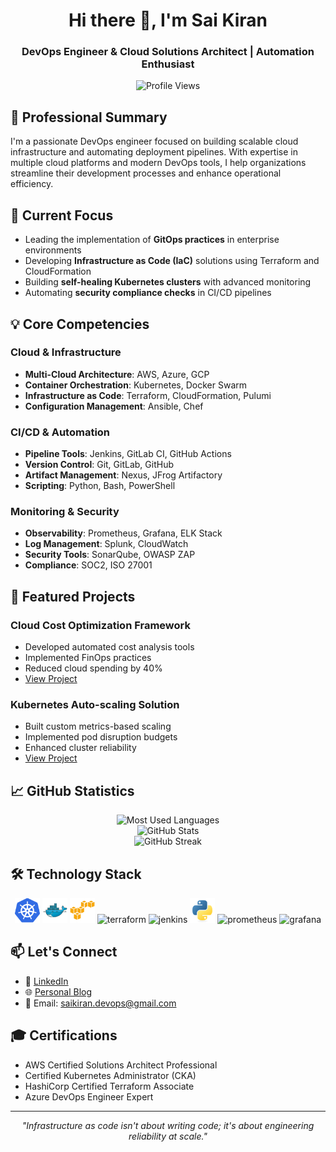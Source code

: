 <h1 align="center">Hi there 👋, I'm Sai Kiran</h1>
<h3 align="center">DevOps Engineer & Cloud Solutions Architect | Automation Enthusiast</h3>

<div align="center">
  <img src="https://komarev.com/ghpvc/?username=saikirandevops&label=Profile%20views&color=2ea44f&style=flat" alt="Profile Views" />
</div>

## 🎯 Professional Summary
I'm a passionate DevOps engineer focused on building scalable cloud infrastructure and automating deployment pipelines. With expertise in multiple cloud platforms and modern DevOps tools, I help organizations streamline their development processes and enhance operational efficiency.

## 🔭 Current Focus
- Leading the implementation of **GitOps practices** in enterprise environments
- Developing **Infrastructure as Code (IaC)** solutions using Terraform and CloudFormation
- Building **self-healing Kubernetes clusters** with advanced monitoring
- Automating **security compliance checks** in CI/CD pipelines

## 💡 Core Competencies

### Cloud & Infrastructure
- **Multi-Cloud Architecture**: AWS, Azure, GCP
- **Container Orchestration**: Kubernetes, Docker Swarm
- **Infrastructure as Code**: Terraform, CloudFormation, Pulumi
- **Configuration Management**: Ansible, Chef

### CI/CD & Automation
- **Pipeline Tools**: Jenkins, GitLab CI, GitHub Actions
- **Version Control**: Git, GitLab, GitHub
- **Artifact Management**: Nexus, JFrog Artifactory
- **Scripting**: Python, Bash, PowerShell

### Monitoring & Security
- **Observability**: Prometheus, Grafana, ELK Stack
- **Log Management**: Splunk, CloudWatch
- **Security Tools**: SonarQube, OWASP ZAP
- **Compliance**: SOC2, ISO 27001

## 🚀 Featured Projects

### Cloud Cost Optimization Framework
- Developed automated cost analysis tools
- Implemented FinOps practices
- Reduced cloud spending by 40%
- [View Project](https://github.com/username/cost-optimization)

### Kubernetes Auto-scaling Solution
- Built custom metrics-based scaling
- Implemented pod disruption budgets
- Enhanced cluster reliability
- [View Project](https://github.com/username/k8s-autoscaling)

## 📈 GitHub Statistics

<div align="center">
  <img src="https://github-readme-stats.vercel.app/api/top-langs?username=saikirandevops&show_icons=true&locale=en&layout=compact&theme=github_dark" alt="Most Used Languages" />
</div>

<div align="center">
  <img src="https://github-readme-stats.vercel.app/api?username=saikirandevops&show_icons=true&locale=en&theme=github_dark&include_all_commits=true" alt="GitHub Stats" />
</div>

<div align="center">
  <img src="https://github-readme-streak-stats.herokuapp.com/?user=saikirandevops&theme=github-dark" alt="GitHub Streak" />
</div>

## 🛠️ Technology Stack
<p align="center">
  <img src="https://raw.githubusercontent.com/devicons/devicon/master/icons/kubernetes/kubernetes-plain.svg" alt="kubernetes" width="40" height="40"/>
  <img src="https://raw.githubusercontent.com/devicons/devicon/master/icons/docker/docker-original.svg" alt="docker" width="40" height="40"/>
  <img src="https://raw.githubusercontent.com/devicons/devicon/master/icons/amazonwebservices/amazonwebservices-original.svg" alt="aws" width="40" height="40"/>
  <img src="https://www.vectorlogo.zone/logos/terraformio/terraformio-icon.svg" alt="terraform" width="40" height="40"/>
  <img src="https://www.vectorlogo.zone/logos/jenkins/jenkins-icon.svg" alt="jenkins" width="40" height="40"/>
  <img src="https://raw.githubusercontent.com/devicons/devicon/master/icons/python/python-original.svg" alt="python" width="40" height="40"/>
  <img src="https://www.vectorlogo.zone/logos/prometheusio/prometheusio-icon.svg" alt="prometheus" width="40" height="40"/>
  <img src="https://www.vectorlogo.zone/logos/grafana/grafana-icon.svg" alt="grafana" width="40" height="40"/>
</p>

## 📫 Let's Connect
- 💼 [LinkedIn](https://linkedin.com/in/saikiran-devops)
- 🌐 [Personal Blog](https://devops.saikiran.com)
- 📧 Email: saikiran.devops@gmail.com

## 🎓 Certifications
- AWS Certified Solutions Architect Professional
- Certified Kubernetes Administrator (CKA)
- HashiCorp Certified Terraform Associate
- Azure DevOps Engineer Expert

---

<div align="center">
  <i>"Infrastructure as code isn't about writing code; it's about engineering reliability at scale."</i>
</div>

